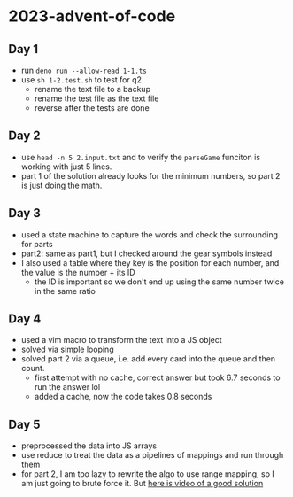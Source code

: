 # 2023-advent-of-code

## Day 1

- run `deno run --allow-read 1-1.ts`
- use `sh 1-2.test.sh` to test for q2
    - rename the text file to a backup
    - rename the test file as the text file
    - reverse after the tests are done

## Day 2

- use `head -n 5 2.input.txt` and to verify the `parseGame` funciton is working with just 5 lines.
- part 1 of the solution already looks for the minimum numbers, so part 2 is just doing the math.

## Day 3

- used a state machine to capture the words and check the surrounding for parts
- part2: same as part1, but I checked around the gear symbols instead
- I also used a table where they key is the position for each number, and the value is the number + its ID
    - the ID is important so we don't end up using the same number twice in the same ratio

## Day 4

- used a vim macro to transform the text into a JS object
- solved via simple looping
- solved part 2 via a queue, i.e. add every card into the queue and then count.
    - first attempt with no cache, correct answer but took 6.7 seconds to run the answer lol
    - added a cache, now the code takes 0.8 seconds

## Day 5
- preprocessed the data into JS arrays
- use reduce to treat the data as a pipelines of mappings and run through them
- for part 2, I am too lazy to rewrite the algo to use range mapping, so I am just going to brute force it. But [here is video of a good solution](https://www.youtube.com/watch?v=NmxHw_bHhGM)
